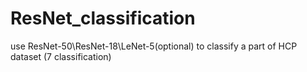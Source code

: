 # ResNet_classification
use ResNet-50\ResNet-18\LeNet-5(optional) to classify a part of HCP dataset (7 classification)
